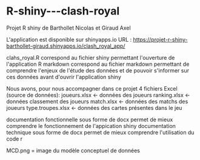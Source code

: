 # R-shiny---clash-royal
Projet R shiny de Barthollet Nicolas et Giraud Axel

L'application est disponible sur shinyapps.io
URL : https://projet-r-shiny-barthollet-giraud.shinyapps.io/clash_royal_app/

clahs_royal.R  correspond au fichier shiny permettant l'ouverture de l'application
R markdown correspond au fichier markdown permettant de comprendre l'enjeux de l'étude des données et de pouvoir s'informer sur ces données avant d'ouvrir l'application shiny

Nous avons, pour nous accompagner dans ce projet 4 fichiers Excel (source de données):
  joueurs.xlsx <- données des joueurs
  ranking.xlsx <- données classement des joueurs
  match.xlsx   <- données des matchs des joueurs
  type.troupes.xlsx <- données des cartes présentes dans le jeu

documentation fonctionnelle sous forme de docx permet de mieux comprendre le fonctionnement de l'appication shiny
documentation technique sous forme de docx permet de mieux comprendre l'utilisation du code r

MCD.png = image du modèle conceptuel de données
